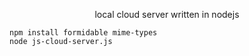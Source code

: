 <div align="center">

local cloud server written in nodejs 
</div>

```
npm install formidable mime-types
node js-cloud-server.js
```
